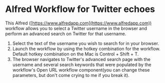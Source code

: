# Alfred Workflow for Twitter echoes
This Alfred ([https://www.alfredapp.com](https://www.alfredapp.com)) workflow allows you to select a Twitter username in the browser and perform an advanced search on Twitter for that username.

1. Select the text of the username you wish to search for in your browser.
2. Launch the workflow by using the hotkey combination for the workflow. Default hotkey combination on the Mac is Control + Shift + T.
3. The browser navigates to Twitter's advanced search page with the username and several search keywords that were populated by the workflow's Open URL workflow component(you can change these parameters, but don't come crying to me if you break it).


